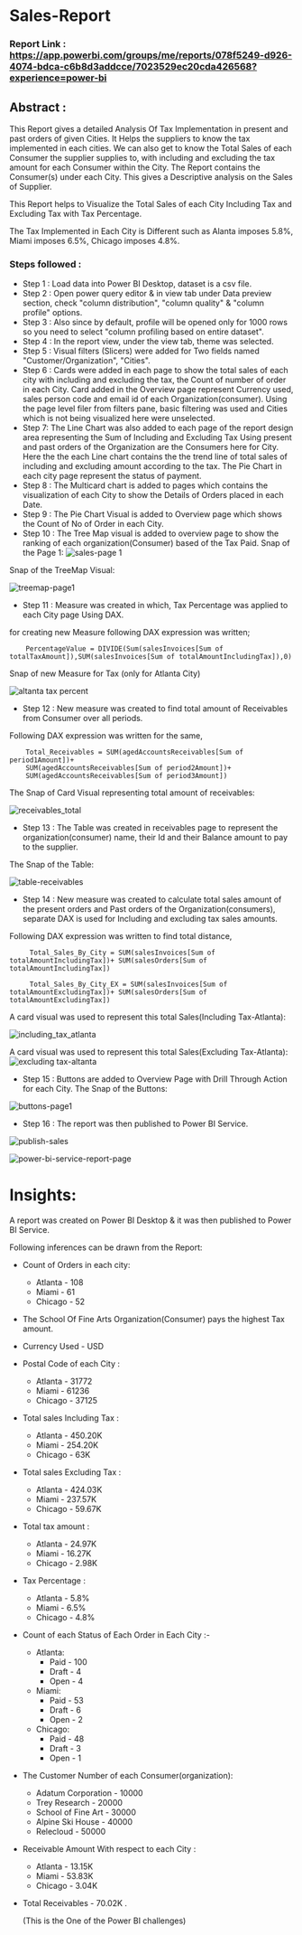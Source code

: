 # Sales-Report

### Report Link : https://app.powerbi.com/groups/me/reports/078f5249-d926-4074-bdca-c6b8d3addcce/7023529ec20cda426568?experience=power-bi

## Abstract :

This Report gives a detailed Analysis Of Tax Implementation in present and past orders of given Cities. It Helps the suppliers to know the tax implemented in each cities. We can also get to know the Total Sales of each Consumer the supplier supplies to, with including and excluding the tax amount for each Consumer within the City. The Report contains the Consumer(s) under each City. This gives a Descriptive analysis on the Sales of Supplier.

This Report helps to Visualize the Total Sales of each City Including Tax and Excluding Tax with Tax Percentage.

The Tax Implemented in Each City is Different such as Alanta imposes 5.8%, Miami imposes 6.5%, Chicago imposes 4.8%.

### Steps followed  : 

- Step 1 : Load data into Power BI Desktop, dataset is a csv file.
- Step 2 : Open power query editor & in view tab under Data preview section, check "column distribution", "column quality" & "column profile" options.
- Step 3 : Also since by default, profile will be opened only for 1000 rows so you need to select "column profiling based on entire dataset".
- Step 4 : In the report view, under the view tab, theme was selected.
- Step 5 : Visual filters (Slicers) were added for Two fields named "Customer/Organization", "Cities".
- Step 6 : Cards were added in each page to show the total sales of each city with including and excluding the tax, the Count of number of order in each City. Card added in the Overview page represent Currency used, sales person code and email id of each Organization(consumer).
           Using the page level filer from filters pane, basic filtering was used and Cities which is not being visualized here were unselected.
- Step 7: The Line Chart was also added to each page of the report design area representing the Sum of Including and Excluding Tax Using present and past orders of the Organization are the Consumers here for City. Here the the each Line chart contains the the trend line of total sales of including and excluding amount according to the tax.
    The Pie Chart in each city page represent the status of payment.
- Step 8 : The Multicard chart is added to pages which contains the visualization of each City to show the Details of Orders placed in each Date.  
- Step 9 : The Pie Chart Visual is added to Overview page which shows the Count of No of Order in each City.
- Step 10 : The Tree Map visual is added to overview page to show the ranking of each organization(Consumer) based of the Tax Paid.
Snap of the Page 1:
![sales-page 1](https://github.com/anithasakshi/Reports/assets/114795941/918c043d-d9a2-4375-8ca2-50bb12fcb915)

Snap of the TreeMap Visual: 

![treemap-page1](https://github.com/anithasakshi/Reports/assets/114795941/0350d44d-dbb9-436c-88b3-0b28aa0b01aa)

- Step 11 : Measure  was created in which, Tax Percentage was applied to each City page Using DAX.

for creating new Measure following DAX expression was written;
       
        PercentageValue = DIVIDE(Sum(salesInvoices[Sum of totalTaxAmount]),SUM(salesInvoices[Sum of totalAmountIncludingTax]),0)

Snap of new Measure for Tax (only for Atlanta City)

![altanta tax percent](https://github.com/anithasakshi/Reports/assets/114795941/9d768937-b5b2-4721-b336-8d344d1ffa71)
        
- Step 12 : New measure was created to find total amount of Receivables from Consumer over all periods.

Following DAX expression was written for the same,
        
        Total_Receivables = SUM(agedAccountsReceivables[Sum of period1Amount])+
        SUM(agedAccountsReceivables[Sum of period2Amount])+
        SUM(agedAccountsReceivables[Sum of period3Amount])
        
The Snap of Card Visual representing total amount of receivables:

![receivables_total](https://github.com/anithasakshi/Reports/assets/114795941/1232259a-1abc-4221-8330-1545f6927805)

- Step 13 : The Table was created in receivables page to represent the organization(consumer) name, their Id and their Balance amount to pay to the supplier.

 The Snap of the Table: 
 
 ![table-receivables](https://github.com/anithasakshi/Reports/assets/114795941/b7ef28e3-6057-44d5-a0ae-8066ab6bd746)

 
 - Step 14 : New measure was created to calculate total sales amount of the present orders and Past orders of the Organization(consumers), separate DAX is used for Including and excluding tax sales amounts.
 
 Following DAX expression was written to find total distance,
 
         Total_Sales_By_City = SUM(salesInvoices[Sum of totalAmountIncludingTax])+ SUM(salesOrders[Sum of totalAmountIncludingTax])

         Total_Sales_By_City_EX = SUM(salesInvoices[Sum of totalAmountExcludingTax])+ SUM(salesOrders[Sum of totalAmountExcludingTax])
    
 A card visual was used to represent this total Sales(Including Tax-Atlanta):
 
  ![including_tax_atlanta](https://github.com/anithasakshi/Reports/assets/114795941/98687d27-cce3-4e8c-afc0-88187476d892)

A card visual was used to represent this total Sales(Excluding Tax-Atlanta):
![excluding tax-altanta](https://github.com/anithasakshi/Reports/assets/114795941/0e8e486b-26b3-4fb8-a40d-70c9f8d068eb)

 - Step 15 : Buttons are added to Overview Page with Drill Through Action for each City.
 The Snap of the Buttons:
 
 ![buttons-page1](https://github.com/anithasakshi/Reports/assets/114795941/04c2ca9b-31ba-4645-a06b-80de2f1dd6f4)

 - Step 16 : The report was then published to Power BI Service.
 
 
![publish-sales](https://github.com/anithasakshi/Reports/assets/114795941/404666dd-b6ea-4fd8-b149-8ff4bd6713dd)

![power-bi-service-report-page](https://github.com/anithasakshi/Reports/assets/114795941/c9cf11c9-be6b-4c66-84aa-9dc04267ba5e)


# Insights:

A report was created on Power BI Desktop & it was then published to Power BI Service.

Following inferences can be drawn from the Report:

- Count of Orders in each city: 
   - Atlanta - 108
   - Miami - 61
   - Chicago - 52

- The School Of Fine Arts Organization(Consumer) pays the highest Tax amount.

- Currency Used - USD

- Postal Code of each City :
   - Atlanta - 31772
   - Miami - 61236
   - Chicago - 37125
- Total sales Including Tax :
   - Atlanta - 450.20K
   - Miami - 254.20K
   - Chicago - 63K

- Total sales Excluding Tax :
   - Atlanta - 424.03K
   - Miami - 237.57K
   - Chicago - 59.67K

- Total tax amount :
   - Atlanta - 24.97K
   - Miami - 16.27K
   - Chicago - 2.98K

- Tax Percentage : 
    - Atlanta - 5.8%
    - Miami -  6.5%
    - Chicago - 4.8%

- Count of each Status of Each Order in Each City :-
  - Atlanta:
    - Paid - 100
    - Draft - 4 
    - Open -  4 
  - Miami:
    - Paid - 53
    - Draft - 6
    - Open -  2
  - Chicago:
    - Paid - 48
    - Draft - 3 
    - Open -  1
- The Customer Number of each Consumer(organization):
  - Adatum Corporation - 10000
  - Trey Research - 20000
  - School of Fine Art - 30000
  - Alpine Ski House - 40000
  - Relecloud - 50000
- Receivable Amount With respect to each City : 
   - Atlanta - 13.15K
   - Miami - 53.83K
   - Chicago - 3.04K 
- Total Receivables - 70.02K .

  (This is the One of the Power BI challenges)


